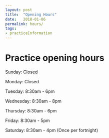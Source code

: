 ```yaml
---
layout: post
title:  "Opening Hours"
date:   2018-01-06
permalink: hours/
tags: 
- practiceInformation
---
```


# Practice opening hours

Sunday: Closed

Monday: Closed

Tuesday: 8:30am - 6pm

Wednesday: 8:30am - 8pm

Thursday: 8:30am - 6pm

Friday: 8:30am - 5pm

Saturday: 8:30am - 4pm (Once per fortnight)